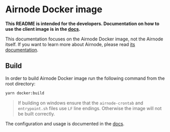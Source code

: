 # Airnode Docker image

**This README is intended for the developers. Documentation on how to use the client image is in the
[docs](https://docs.api3.org/airnode/latest/grp-providers/docker/client-image.html).**

This documentation focuses on the Airnode Docker image, not the Airnode itself. If you want to learn more about Airnode,
please read [its documentation](../README.md).

## Build

In order to build Airnode Docker image run the following command from the root directory:

```bash
yarn docker:build
```

> If building on windows ensure that the `airnode-crontab` and `entrypoint.sh` files use `LF` line endings. Otherwise
> the image will not be built correctly.

The configuration and usage is documented in the
[docs](https://docs.api3.org/airnode/latest/grp-providers/docker/client-image.html).
